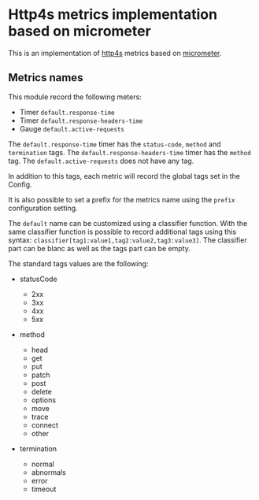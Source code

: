 # Http4s metrics implementation based on micrometer

This is an implementation of [http4s](https://http4s.org/s) metrics based on [micrometer](http://micrometer.io).

## Metrics names

This module record the following meters:

- Timer `default.response-time`
- Timer `default.response-headers-time`
- Gauge `default.active-requests`

The `default.response-time` timer has the `status-code`, `method` and `termination` tags.
The `default.response-headers-time` timer has the `method` tag.
The `default.active-requests` does not have any tag.

In addition to this tags, each metric will record the global tags set in the Config.

It is also possible to set a prefix for the metrics name using the `prefix` configuration setting.

The `default` name can be customized using a classifier function. With the same classifier function is possible to record additional tags using this syntax: `classifier[tag1:value1,tag2:value2,tag3:value3]`. The classifier part can be blanc as well as the tags part can be empty.

The standard tags values are the following:

- statusCode
  - 2xx
  - 3xx
  - 4xx
  - 5xx

- method
  - head
  - get
  - put
  - patch
  - post
  - delete
  - options
  - move
  - trace
  - connect  
  - other

- termination
  - normal
  - abnormals
  - error
  - timeout
